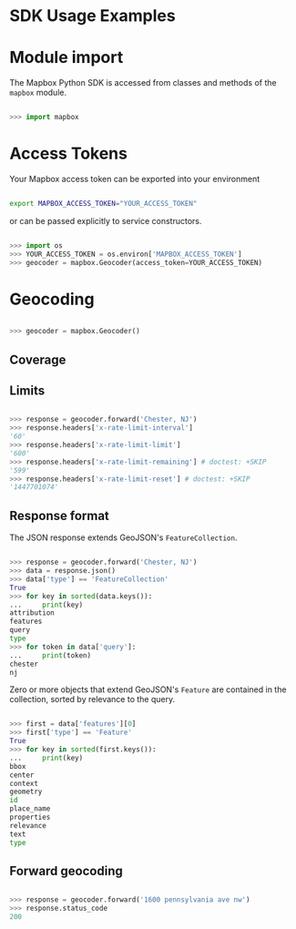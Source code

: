 SDK Usage Examples
==================

# Module import

The Mapbox Python SDK is accessed from classes and methods of the `mapbox`
module.

```python

>>> import mapbox

```

# Access Tokens

Your Mapbox access token can be exported into your environment

```bash

export MAPBOX_ACCESS_TOKEN="YOUR_ACCESS_TOKEN"

```

or can be passed explicitly to service constructors.

```python

>>> import os
>>> YOUR_ACCESS_TOKEN = os.environ['MAPBOX_ACCESS_TOKEN']
>>> geocoder = mapbox.Geocoder(access_token=YOUR_ACCESS_TOKEN)

```

# Geocoding

```python

>>> geocoder = mapbox.Geocoder()

```

## Coverage

## Limits

```python

>>> response = geocoder.forward('Chester, NJ')
>>> response.headers['x-rate-limit-interval']
'60'
>>> response.headers['x-rate-limit-limit']
'600'
>>> response.headers['x-rate-limit-remaining'] # doctest: +SKIP
'599'
>>> response.headers['x-rate-limit-reset'] # doctest: +SKIP
'1447701074'

```

## Response format

The JSON response extends GeoJSON's `FeatureCollection`.

```python

>>> response = geocoder.forward('Chester, NJ')
>>> data = response.json()
>>> data['type'] == 'FeatureCollection'
True
>>> for key in sorted(data.keys()):
...     print(key)
attribution
features
query
type
>>> for token in data['query']:
...     print(token)
chester
nj

```

Zero or more objects that extend GeoJSON's `Feature` are contained in the
collection, sorted by relevance to the query.

```python

>>> first = data['features'][0]
>>> first['type'] == 'Feature'
True
>>> for key in sorted(first.keys()):
...     print(key)
bbox
center
context
geometry
id
place_name
properties
relevance
text
type

```

## Forward geocoding

```python

>>> response = geocoder.forward('1600 pennsylvania ave nw')
>>> response.status_code
200

```
